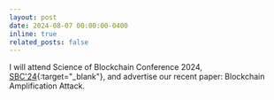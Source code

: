 ```yaml
---
layout: post
date: 2024-08-07 00:00:00-0400
inline: true
related_posts: false
---
```

I will attend Science of Blockchain Conference 2024, [SBC'24](https://www.sbc-conference.com/){:target="\_blank"}, and advertise our recent paper: Blockchain Amplification Attack. 